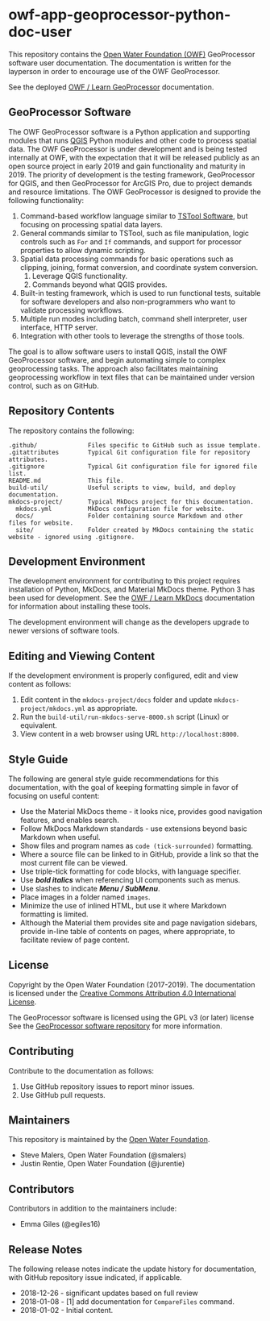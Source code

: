 # owf-app-geoprocessor-python-doc-user #

This repository contains the [Open Water Foundation (OWF)](http://openwaterfoundation.org/) GeoProcessor software user documentation.
The documentation is written for the layperson in order to encourage use of the OWF GeoProcessor.

See the deployed [OWF / Learn GeoProcessor](http://learn.openwaterfoundation.org/owf-app-geoprocessor-python-doc-user/) documentation.

## GeoProcessor Software ##

The OWF GeoProcessor software is a Python application and supporting modules that runs [QGIS](https://qgis.org) Python modules
and other code to process spatial data.  The OWF GeoProcessor is under development and is being tested internally at OWF,
with the expectation that it will be released publicly as an open source project in early 2019 and gain functionality and maturity in 2019.
The priority of development is the testing framework, GeoProcessor for QGIS, and then GeoProcessor for ArcGIS Pro,
due to project demands and resource limitations.
The OWF GeoProcessor is designed to provide the following functionality:

1. Command-based workflow language similar to [TSTool Software](http://openwaterfoundation.org/software-tools/tstool),
but focusing on processing spatial data layers.
2. General commands similar to TSTool, such as file manipulation, logic controls such as `For` and `If` commands,
and support for processor properties to allow dynamic scripting.
3. Spatial data processing commands for basic operations such as clipping, joining, format conversion,
and coordinate system conversion.
	1. Leverage QGIS functionality.
	2. Commands beyond what QGIS provides.
3. Built-in testing framework, which is used to run functional tests, suitable for software developers and also
non-programmers who want to validate processing workflows.
4. Multiple run modes including batch, command shell interpreter, user interface, HTTP server.
5. Integration with other tools to leverage the strengths of those tools.

The goal is to allow software users to install QGIS, install the OWF GeoProcessor software,
and begin automating simple to complex geoprocessing tasks.
The approach also facilitates maintaining geoprocessing workflow in text files that can be
maintained under version control, such as on GitHub.

## Repository Contents ##

The repository contains the following:

```text
.github/              Files specific to GitHub such as issue template.
.gitattributes        Typical Git configuration file for repository attributes.
.gitignore            Typical Git configuration file for ignored file list.
README.md             This file.
build-util/           Useful scripts to view, build, and deploy documentation.
mkdocs-project/       Typical MkDocs project for this documentation.
  mkdocs.yml          MkDocs configuration file for website.
  docs/               Folder containing source Markdown and other files for website.
  site/               Folder created by MkDocs containing the static website - ignored using .gitignore.

```

## Development Environment ##

The development environment for contributing to this project requires installation of Python, MkDocs, and Material MkDocs theme.
Python 3 has been used for development.
See the [OWF / Learn MkDocs](http://learn.openwaterfoundation.org/owf-learn-mkdocs/)
documentation for information about installing these tools.

The development environment will change as the developers upgrade to newer versions of software tools.

## Editing and Viewing Content ##

If the development environment is properly configured, edit and view content as follows:

1. Edit content in the `mkdocs-project/docs` folder and update `mkdocs-project/mkdocs.yml` as appropriate.
2. Run the `build-util/run-mkdocs-serve-8000.sh` script (Linux) or equivalent.
3. View content in a web browser using URL `http://localhost:8000`.

## Style Guide ##

The following are general style guide recommendations for this documentation,
with the goal of keeping formatting simple in favor of focusing on useful content:

* Use the Material MkDocs theme - it looks nice, provides good navigation features, and enables search.
* Follow MkDocs Markdown standards - use extensions beyond basic Markdown when useful.
* Show files and program names as `code (tick-surrounded)` formatting.
* Where a source file can be linked to in GitHub, provide a link so that the most current file can be viewed.
* Use triple-tick formatting for code blocks, with language specifier.
* Use ***bold italics*** when referencing UI components such as menus.
* Use slashes to indicate ***Menu / SubMenu***.
* Place images in a folder named `images`.
* Minimize the use of inlined HTML, but use it where Markdown formatting is limited.
* Although the Material them provides site and page navigation sidebars,
provide in-line table of contents on pages, where appropriate, to facilitate review of page content.

## License ##

Copyright by the Open Water Foundation (2017-2019).
The documentation is licensed under the
[Creative Commons Attribution 4.0 International License](https://creativecommons.org/licenses/by/4.0/).

The GeoProcessor software is licensed using the GPL v3 (or later) license
See the [GeoProcessor software repository](https://github.com/OpenWaterFoundation/owf-app-geoprocessor-python) for more information.

## Contributing ##

Contribute to the documentation as follows:

1. Use GitHub repository issues to report minor issues.
2. Use GitHub pull requests.

## Maintainers ##

This repository is maintained by the [Open Water Foundation](http://openwaterfoundation.org/).

* Steve Malers, Open Water Foundation (@smalers)
* Justin Rentie, Open Water Foundation (@jurentie)

## Contributors ##

Contributors in addition to the maintainers include:

* Emma Giles (@egiles16)

## Release Notes ##

The following release notes indicate the update history for documentation, with GitHub repository issue indicated, if applicable.

* 2018-12-26 - significant updates based on full review
* 2018-01-08 - [1] add documentation for `CompareFiles` command.
* 2018-01-02 - Initial content.
